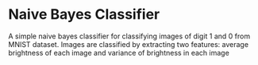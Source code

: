# Naive Bayes Classifier

A simple naive bayes classifier for classifying images of digit 1 and 0 from MNIST dataset. Images are classified by extracting two features: average brightness of each image and variance of brightness in each image
